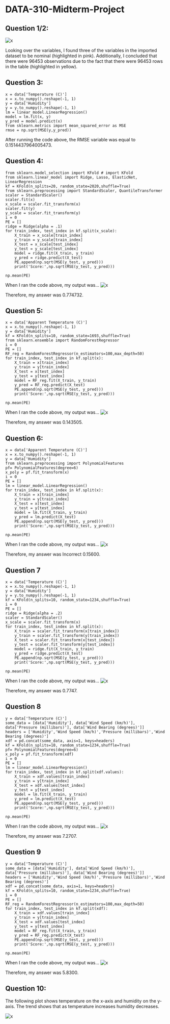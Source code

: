 # DATA-310-Midterm-Project

## Question 1/2:
![x](data.png)

Looking over the variables, I found three of the variables in the imported dataset to be nominal (highlighted in pink). Additionally, I concluded that there were 96453 observations due to the fact that there were 96453 rows in the table (highlighted in yellow).

## Question 3:

    x = data['Temperature (C)']
    x = x.to_numpy().reshape(-1, 1)
    y = data['Humidity']
    y = y.to_numpy().reshape(-1, 1)
    lm = linear_model.LinearRegression()
    model = lm.fit(x, y)
    y_pred = model.predict(x)
    from sklearn.metrics import mean_squared_error as MSE
    rmse = np.sqrt(MSE(y,y_pred))
    
After running the code above, the RMSE variable was equal to 0.1514437964005473.

## Question 4:

    from sklearn.model_selection import KFold # import KFold
    from sklearn.linear_model import Ridge, Lasso, ElasticNet, LinearRegression
    kf = KFold(n_splits=20, random_state=2020,shuffle=True)
    from sklearn.preprocessing import StandardScaler, QuantileTransformer
    scaler = StandardScaler()
    scaler.fit(x)
    x_scale = scaler.fit_transform(x)
    scaler.fit(y)
    y_scale = scaler.fit_transform(y)
    i = 0
    PE = []
    ridge = Ridge(alpha = .1)
    for train_index, test_index in kf.split(x_scale):
        X_train = x_scale[train_index]
        y_train = y_scale[train_index]
        X_test = x_scale[test_index]
        y_test = y_scale[test_index]
        model = ridge.fit(X_train, y_train)
        y_pred = ridge.predict(X_test)
        PE.append(np.sqrt(MSE(y_test, y_pred)))
        print('Score:',np.sqrt(MSE(y_test, y_pred)))

    np.mean(PE)

When I ran the code above, my output was...
![x](q4.png)

Therefore, my answer was 0.774732.

## Question 5:

    x = data['Apparent Temperature (C)']
    x = x.to_numpy().reshape(-1, 1)
    y = data['Humidity']
    kf = KFold(n_splits=10, random_state=1693,shuffle=True)
    from sklearn.ensemble import RandomForestRegressor
    i = 0
    PE = []
    RF_reg = RandomForestRegressor(n_estimators=100,max_depth=50)
    for train_index, test_index in kf.split(x):
        X_train = x[train_index]
        y_train = y[train_index]
        X_test = x[test_index]
        y_test = y[test_index]
        model = RF_reg.fit(X_train, y_train)
        y_pred = RF_reg.predict(X_test)
        PE.append(np.sqrt(MSE(y_test, y_pred)))
        print('Score:',np.sqrt(MSE(y_test, y_pred)))

    np.mean(PE)
    
When I ran the code above, my output was...
![x](q5.png)

Therefore, my answer was 0.143505.

## Question 6:

    x = data['Apparent Temperature (C)']
    x = x.to_numpy().reshape(-1, 1)
    y = data['Humidity']
    from sklearn.preprocessing import PolynomialFeatures
    pf= PolynomialFeatures(degree=6)
    x_poly = pf.fit_transform(x)
    i = 0
    PE = []
    lm = linear_model.LinearRegression()
    for train_index, test_index in kf.split(x):
        X_train = x[train_index]
        y_train = y[train_index]
        X_test = x[test_index]
        y_test = y[test_index]
        model = lm.fit(X_train, y_train)
        y_pred = lm.predict(X_test)
        PE.append(np.sqrt(MSE(y_test, y_pred)))
        print('Score:',np.sqrt(MSE(y_test, y_pred)))

    np.mean(PE)
    
When I ran the code above, my output was...
![x](q6.png)

Therefore, my answer was Incorrect 0.15600.

## Question 7

    x = data['Temperature (C)']
    x = x.to_numpy().reshape(-1, 1)
    y = data['Humidity']
    y = y.to_numpy().reshape(-1, 1)
    kf = KFold(n_splits=10, random_state=1234,shuffle=True)
    i = 0
    PE = []
    ridge = Ridge(alpha = .2)
    scaler = StandardScaler()
    x_scale = scaler.fit_transform(x)
    for train_index, test_index in kf.split(x):
        X_train = scaler.fit_transform(x[train_index])
        y_train = scaler.fit_transform(y[train_index])
        X_test = scaler.fit_transform(x[test_index])
        y_test = scaler.fit_transform(y[test_index])
        model = ridge.fit(X_train, y_train)
        y_pred = ridge.predict(X_test)
        PE.append(np.sqrt(MSE(y_test, y_pred)))
        print('Score:',np.sqrt(MSE(y_test, y_pred)))

    np.mean(PE)
    
When I ran the code above, my output was...
![x](q7.png)

Therefore, my answer was  0.7747.

## Question 8

    y = data['Temperature (C)']
    some_data = [data['Humidity'], data['Wind Speed (km/h)'], data['Pressure (millibars)'], data['Wind Bearing (degrees)']]
    headers = ['Humidity','Wind Speed (km/h)','Pressure (millibars)','Wind Bearing (degrees)']
    xdf = pd.concat(some_data, axis=1, keys=headers)
    kf = KFold(n_splits=10, random_state=1234,shuffle=True)
    pf= PolynomialFeatures(degree=6)
    x_poly = pf.fit_transform(xdf)
    i = 0
    PE = []
    lm = linear_model.LinearRegression()
    for train_index, test_index in kf.split(xdf.values):
        X_train = xdf.values[train_index]
        y_train = y[train_index]
        X_test = xdf.values[test_index]
        y_test = y[test_index]
        model = lm.fit(X_train, y_train)
        y_pred = lm.predict(X_test)
        PE.append(np.sqrt(MSE(y_test, y_pred)))
        print('Score:',np.sqrt(MSE(y_test, y_pred)))

    np.mean(PE)
    
When I ran the code above, my output was...
![x](q8.png)

Therefore, my answer was 7.2707.

## Question 9
    
    y = data['Temperature (C)']
    some_data = [data['Humidity'], data['Wind Speed (km/h)'], data['Pressure (millibars)'], data['Wind Bearing (degrees)']]
    headers = ['Humidity','Wind Speed (km/h)','Pressure (millibars)','Wind Bearing (degrees)']
    xdf = pd.concat(some_data, axis=1, keys=headers)
    kf = KFold(n_splits=10, random_state=1234,shuffle=True)
    i = 0
    PE = []
    RF_reg = RandomForestRegressor(n_estimators=100,max_depth=50)
    for train_index, test_index in kf.split(xdf):
        X_train = xdf.values[train_index]
        y_train = y[train_index]
        X_test = xdf.values[test_index]
        y_test = y[test_index]
        model = RF_reg.fit(X_train, y_train)
        y_pred = RF_reg.predict(X_test)
        PE.append(np.sqrt(MSE(y_test, y_pred)))
        print('Score:',np.sqrt(MSE(y_test, y_pred)))

    np.mean(PE)
    
When I ran the code above, my output was...
![x](q9.png)

Therefore, my answer was 5.8300.

## Question 10:

The following plot shows temperature on the x-axis and humidity on the y-axis. The trend shows that as temperature increases humidity decreases.

![x](q10.png)
